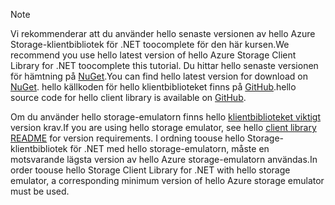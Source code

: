 > [!NOTE]
> <span data-ttu-id="68c0e-101">Vi rekommenderar att du använder hello senaste versionen av hello Azure Storage-klientbibliotek för .NET toocomplete för den här kursen.</span><span class="sxs-lookup"><span data-stu-id="68c0e-101">We recommend you use hello latest version of hello Azure Storage Client Library for .NET toocomplete this tutorial.</span></span> <span data-ttu-id="68c0e-102">Du hittar hello senaste versionen för hämtning på [NuGet](https://www.nuget.org/packages/WindowsAzure.Storage/).</span><span class="sxs-lookup"><span data-stu-id="68c0e-102">You can find hello latest version for download on [NuGet](https://www.nuget.org/packages/WindowsAzure.Storage/).</span></span> <span data-ttu-id="68c0e-103">hello källkoden för hello klientbiblioteket finns på [GitHub](https://github.com/Azure/azure-storage-net).</span><span class="sxs-lookup"><span data-stu-id="68c0e-103">hello source code for hello client library is available on [GitHub](https://github.com/Azure/azure-storage-net).</span></span>
> 
> <span data-ttu-id="68c0e-104">Om du använder hello storage-emulatorn finns hello [klientbiblioteket viktigt](https://github.com/Azure/azure-storage-net/blob/master/README.md) version krav.</span><span class="sxs-lookup"><span data-stu-id="68c0e-104">If you are using hello storage emulator, see hello [client library README](https://github.com/Azure/azure-storage-net/blob/master/README.md) for version requirements.</span></span> <span data-ttu-id="68c0e-105">I ordning toouse hello Storage-klientbibliotek för .NET med hello storage-emulatorn, måste en motsvarande lägsta version av hello Azure storage-emulatorn användas.</span><span class="sxs-lookup"><span data-stu-id="68c0e-105">In order toouse hello Storage Client Library for .NET with hello storage emulator, a corresponding minimum version of hello Azure storage emulator must be used.</span></span>
> 
> 

